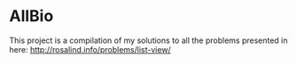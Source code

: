 # AllBio

This project is a compilation of my solutions to all the problems presented in here:
http://rosalind.info/problems/list-view/
